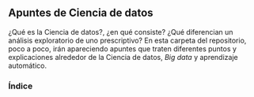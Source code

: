 ## Apuntes de Ciencia de datos
¿Qué es la Ciencia de datos?, ¿en qué consiste? ¿Qué diferencian un análisis exploratorio de uno prescriptivo?
En esta carpeta del repositorio, poco a poco, irán apareciendo apuntes que traten diferentes puntos y explicaciones alrededor de la Ciencia de datos, *Big data* y aprendizaje automático.


### Índice
